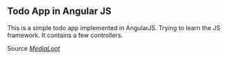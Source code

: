 ## Todo App in Angular JS

This is a simple todo app implemented in AngularJS. Trying to learn the JS framework.
It contains a few controllers.

Source [*MediaLoot*](http://medialoot.com/blog/angularjs-for-absolute-beginners/)